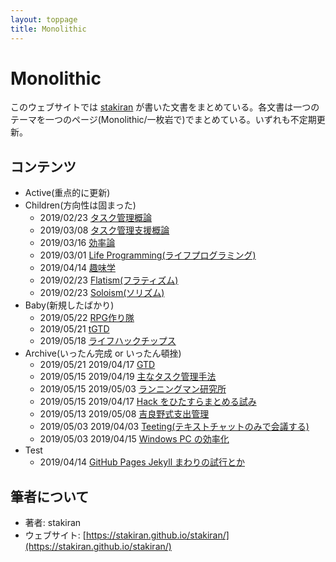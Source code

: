 ```yaml
---
layout: toppage
title: Monolithic
---
```


# Monolithic
このウェブサイトでは [stakiran](https://stakiran.github.io/stakiran/) が書いた文書をまとめている。各文書は一つのテーマを一つのページ(Monolithic/一枚岩で)でまとめている。いずれも不定期更新。

## コンテンツ
- Active(重点的に更新)
- Children(方向性は固まった)
  - 2019/02/23 [タスク管理概論](task_management.md)
  - 2019/03/08 [タスク管理支援概論](task_management_support.md)
  - 2019/03/16 [効率論](efficy.md)
  - 2019/03/01 [Life Programming(ライフプログラミング)](life_programming.md)
  - 2019/04/14 [趣味学](hobbilogy.md)
  - 2019/02/23 [Flatism(フラティズム)](flatism.md)
  - 2019/02/23 [Soloism(ソリズム)](soloism.md)
- Baby(新規したばかり)
  - 2019/05/22 [RPG作り隊](rpg.md)
  - 2019/05/21 [tGTD](tgtd.md)
  - 2019/05/18 [ライフハックチップス](lifehack_tips.md)
- Archive(いったん完成 or いったん頓挫)
  - 2019/05/21 2019/04/17 [GTD](gtd.md)
  - 2019/05/15 2019/04/19 [主なタスク管理手法](task_management_methods.md)
  - 2019/05/15 2019/05/03 [ランニングマン研究所](runningman.md)
  - 2019/05/15 2019/04/17 [Hack をひたすらまとめる試み](hacks.md)
  - 2019/05/13 2019/05/08 [吉良野式支出管理](staspecon.md)
  - 2019/05/03 2019/04/03 [Teeting(テキストチャットのみで会議する)](teeting.md)
  - 2019/05/03 2019/04/15 [Windows PC の効率化](efficy_windows.md)
- Test
  - 2019/04/14 [GitHub Pages Jekyll まわりの試行とか](test_githuboages_jekyll.md)

## 筆者について
- 著者: stakiran
- ウェブサイト: [https://stakiran.github.io/stakiran/](https://stakiran.github.io/stakiran/)
